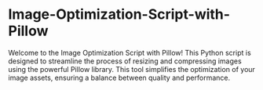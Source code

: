 # Image-Optimization-Script-with-Pillow
Welcome to the Image Optimization Script with Pillow! This Python script is designed to streamline the process of resizing and compressing images using the powerful Pillow library. This tool simplifies the optimization of your image assets, ensuring a balance between quality and performance.
